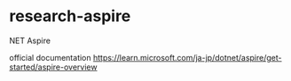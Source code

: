 # research-aspire
NET Aspire

official documentation
https://learn.microsoft.com/ja-jp/dotnet/aspire/get-started/aspire-overview

